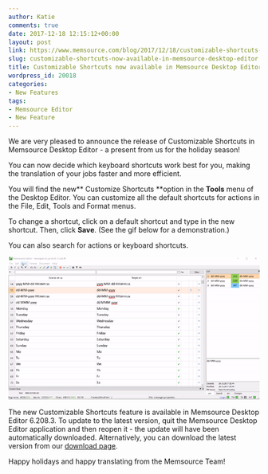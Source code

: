 ```yaml
---
author: Katie
comments: true
date: 2017-12-18 12:15:12+00:00
layout: post
link: https://www.memsource.com/blog/2017/12/18/customizable-shortcuts-now-available-in-memsource-desktop-editor/
slug: customizable-shortcuts-now-available-in-memsource-desktop-editor
title: Customizable Shortcuts now available in Memsource Desktop Editor
wordpress_id: 20018
categories:
- New Features
tags:
- Memsource Editor
- New Feature
---
```


We are very pleased to announce the release of Customizable Shortcuts in Memsource Desktop Editor - a present from us for the holiday season!<!-- more -->

You can now decide which keyboard shortcuts work best for you, making the translation of your jobs faster and more efficient.

You will find the new** Customize Shortcuts **option in the **Tools** menu of the Desktop Editor. You can customize all the default shortcuts for actions in the File, Edit, Tools and Format menus.

To change a shortcut, click on a default shortcut and type in the new shortcut. Then, click **Save**. (See the gif below for a demonstration.)

You can also search for actions or keyboard shortcuts.

[![](/uploads/2017/12/Customizable-shortcuts-gif.gif)](/uploads/2017/12/Customizable-shortcuts-gif.gif)

The new Customizable Shortcuts feature is available in Memsource Desktop Editor 6.208.3. To update to the latest version, quit the Memsource Desktop Editor application and then reopen it - the update will have been automatically downloaded. Alternatively, you can download the latest version from our [download page](https://www.memsource.com/download/).



Happy holidays and happy translating from the Memsource Team! 
